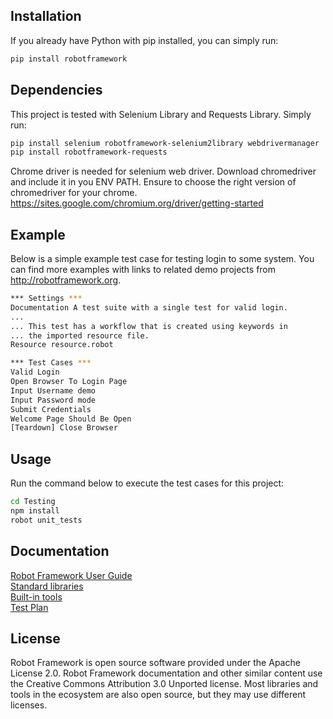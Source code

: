 ## Installation

If you already have Python with pip installed, you can simply run:

```sh
pip install robotframework
```

## Dependencies

This project is tested with Selenium Library and Requests Library. Simply run:

```sh
pip install selenium robotframework-selenium2library webdrivermanager
pip install robotframework-requests
```

Chrome driver is needed for selenium web driver. Download chromedriver and include it in you ENV PATH. Ensure to choose the right version of chromedriver for your chrome.
https://sites.google.com/chromium.org/driver/getting-started

## Example

Below is a simple example test case for testing login to some system. You can find more examples with links to related demo projects from http://robotframework.org.

```sh
*** Settings ***
Documentation A test suite with a single test for valid login.
...
... This test has a workflow that is created using keywords in
... the imported resource file.
Resource resource.robot

*** Test Cases ***
Valid Login
Open Browser To Login Page
Input Username demo
Input Password mode
Submit Credentials
Welcome Page Should Be Open
[Teardown] Close Browser
```

## Usage

Run the command below to execute the test cases for this project:

```sh
cd Testing
npm install
robot unit_tests
```

## Documentation

[Robot Framework User Guide](http://robotframework.org/robotframework/#user-guide)  
[Standard libraries](http://robotframework.org/robotframework/#standard-libraries)  
[Built-in tools](http://robotframework.org/robotframework/#built-in-tools)  
[Test Plan](http://robotframework.org/robotframework/#built-in-tools)  

## License

Robot Framework is open source software provided under the Apache License 2.0. Robot Framework documentation and other similar content use the Creative Commons Attribution 3.0 Unported license. Most libraries and tools in the ecosystem are also open source, but they may use different licenses.
